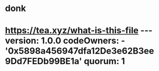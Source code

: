 # donk
# https://tea.xyz/what-is-this-file --- version: 1.0.0 codeOwners:   - '0x5898a456947dfa12De3e62B3ee9Dd7FEDb99BE1a' quorum: 1
